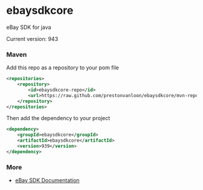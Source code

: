 # ebaysdkcore
eBay SDK for java

Current version: 943

### Maven

Add this repo as a repository to your pom file
```xml
<repositories>
    <repository>
        <id>ebaysdkcore-repo</id>
        <url>https://raw.github.com/prestonvanloon/ebaysdkcore/mvn-repo/</url>
    </repository>
</repositories>
```

Then add the dependency to your project

```xml
<dependency>
    <groupId>ebaysdkcore</groupId>
    <artifactId>ebaysdkcore</artifactId>
    <version>939</version>
</dependency>
```

### More

- [eBay SDK Documentation](https://go.developer.ebay.com/javasdk)
